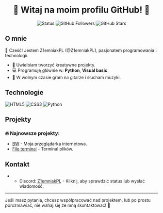 <h1 align="center">🌟 Witaj na moim profilu GitHub! 🌟</h1>

<p align="center">
  <img src="https://img.shields.io/badge/Status-Active-brightgreen" alt="Status">
  <img src="https://img.shields.io/github/followers/Z1emniakPL?style=social" alt="GitHub Followers">
  <img src="https://img.shields.io/github/stars/Z1emniakPL?style=social" alt="GitHub Stars">
</p>

## O mnie

👋 Cześć! Jestem Z1emniakPL (@Z1emniakPL), pasjonatem programowania i technologii.

- 🎨 Uwielbiam tworzyć kreatywne projekty.
- 💻 Programuję głównie w: **Python**, **Visual basic**.
- 🎵 W wolnym czasie gram na gitarze i słucham muzyki.

## Technologie

![HTML5](https://img.shields.io/badge/-HTML5-E34F26?style=flat-square&logo=html5&logoColor=white)
![CSS3](https://img.shields.io/badge/-CSS3-1572B6?style=flat-square&logo=css3)
![Python](https://img.shields.io/badge/-Python-3776AB?style=flat-square&logo=python&logoColor=white)

## Projekty

### 🔥 Najnowsze projekty:
- [BW](https://github.com/Z1emniakPL/bw.pl) - Moja przeglądarka internetowa.
- [File terminal](https://github.com/Z1emniakPL/file-terminal) - Terminal plików.

## Kontakt

- - Discord: [Z1emniakPL](https://discord.com/users/624624090866778112) - Kliknij, aby sprawdzić status lub wysłać wiadomość.

---

Jeśli masz pytania, chcesz współpracować nad projektem, lub po prostu porozmawiać, nie wahaj się ze mną skontaktować! 🎉
